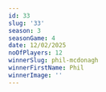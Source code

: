 ```yaml
---
id: 33
slug: '33'
season: 3
seasonGame: 4
date: 12/02/2025
noOfPlayers: 12
winnerSlug: phil-mcdonagh
winnerFirstName: Phil
winnerImage: ''
---
```

